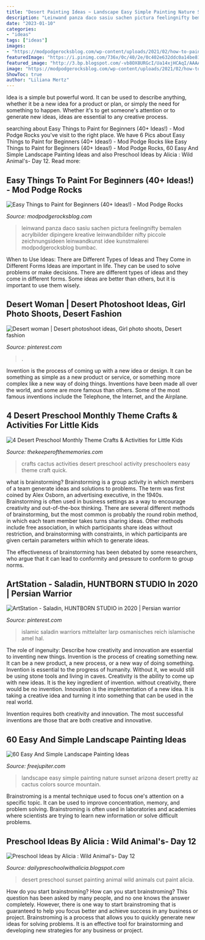 ```yaml
---
title: "Desert Painting Ideas ~ Landscape Easy Simple Painting Nature Sunset Arizona Desert Pretty Az Cactus Colors Source Mountain"
description: "Leinwand panza daco sasiu sachen pictura feelingnifty bemalen acrylbilder dipingere kreative leinwandbilder nifty piccole zeichnungsideen leinwandkunst idee kunstmalerei modpodgerocksblog bumbac"
date: "2023-01-10"
categories:
- "ideas"
tags: ["ideas"]
images:
- "https://modpodgerocksblog.com/wp-content/uploads/2021/02/how-to-paint-clouds.jpg"
featuredImage: "https://i.pinimg.com/736x/0c/40/2e/0c402e632ddc0a14be8154a72646299a.jpg"
featured_image: "http://3.bp.blogspot.com/-vb8OX8URGcI/Ua14xjHCAqI/AAAAAAAABjs/xDOcsiGRJdg/w1200-h630-p-k-nu/IMG_6268.jpg"
image: "https://modpodgerocksblog.com/wp-content/uploads/2021/02/how-to-paint-clouds.jpg"
ShowToc: true
author: "Liliana Mertz"
---
```



Idea is a simple but powerful word. It can be used to describe anything, whether it be a new idea for a product or plan, or simply the need for something to happen. Whether it's to get someone's attention or to generate new ideas, ideas are essential to any creative process.

	

		
searching about Easy Things to Paint for Beginners (40+ Ideas!) - Mod Podge Rocks you've visit to the right place. We have 6 Pics about Easy Things to Paint for Beginners (40+ Ideas!) - Mod Podge Rocks like Easy Things to Paint for Beginners (40+ Ideas!) - Mod Podge Rocks, 60 Easy And Simple Landscape Painting Ideas and also Preschool Ideas by Alicia : Wild Animal&#039;s- Day 12. Read more:
		
    
## Easy Things To Paint For Beginners (40+ Ideas!) - Mod Podge Rocks

<img loading=lazy src="https://modpodgerocksblog.com/wp-content/uploads/2021/02/how-to-paint-clouds.jpg" onerror="this.onerror=null;this.src='https://tse1.mm.bing.net/th?id=OIP.Ysx1HmjwJ_o73SacCSrgXwHaJn&amp;pid=15.1';" alt="Easy Things to Paint for Beginners (40+ Ideas!) - Mod Podge Rocks">

_Source: modpodgerocksblog.com_

>leinwand panza daco sasiu sachen pictura feelingnifty bemalen acrylbilder dipingere kreative leinwandbilder nifty piccole zeichnungsideen leinwandkunst idee kunstmalerei modpodgerocksblog bumbac. 

	

When to Use Ideas: There are Different Types of Ideas and They Come in Different Forms
Ideas are important in life. They can be used to solve problems or make decisions. There are different types of ideas and they come in different forms. Some ideas are better than others, but it is important to use them wisely.

    
## Desert Woman | Desert Photoshoot Ideas, Girl Photo Shoots, Desert Fashion

<img loading=lazy src="https://i.pinimg.com/736x/0c/40/2e/0c402e632ddc0a14be8154a72646299a.jpg" onerror="this.onerror=null;this.src='https://tse4.mm.bing.net/th?id=OIP._3w9OQNYRAbpz_n6ErtxJQHaNK&amp;pid=15.1';" alt="Desert woman | Desert photoshoot ideas, Girl photo shoots, Desert fashion">

_Source: pinterest.com_

>. 

	

Invention is the process of coming up with a new idea or design. It can be something as simple as a new product or service, or something more complex like a new way of doing things. Inventions have been made all over the world, and some are more famous than others. Some of the most famous inventions include the Telephone, the Internet, and the Airplane.

    
## 4 Desert Preschool Monthly Theme Crafts &amp; Activities For Little Kids

<img loading=lazy src="https://www.thekeeperofthememories.com/wp-content/uploads/2019/03/Cactus-Crafts-for-Kids-6.jpg" onerror="this.onerror=null;this.src='https://tse1.mm.bing.net/th?id=OIP.VmfVE9bEgB6grciNlyFHaAHaE7&amp;pid=15.1';" alt="4 Desert Preschool Monthly Theme Crafts &amp; Activities for Little Kids">

_Source: thekeeperofthememories.com_

>crafts cactus activities desert preschool activity preschoolers easy theme craft quick. 

	

what is brainstorming?
Brainstorming is a group activity in which members of a team generate ideas and solutions to problems. The term was first coined by Alex Osborn, an advertising executive, in the 1940s. Brainstorming is often used in business settings as a way to encourage creativity and out-of-the-box thinking. 
There are several different methods of brainstorming, but the most common is probably the round robin method, in which each team member takes turns sharing ideas. Other methods include free association, in which participants share ideas without restriction, and brainstorming with constraints, in which participants are given certain parameters within which to generate ideas. 

The effectiveness of brainstorming has been debated by some researchers, who argue that it can lead to conformity and pressure to conform to group norms.

    
## ArtStation - Saladin, HUNTBORN STUDIO In 2020 | Persian Warrior

<img loading=lazy src="https://i.pinimg.com/originals/ed/eb/0a/edeb0a2bc1b81f90850f0a03b5b48e4d.png" onerror="this.onerror=null;this.src='https://tse2.mm.bing.net/th?id=OIP.rAL-CRapNbGwvJikVVCMuwHaM0&amp;pid=15.1';" alt="ArtStation - Saladin, HUNTBORN STUDIO in 2020 | Persian warrior">

_Source: pinterest.com_

>islamic saladin warriors mittelalter larp osmanisches reich islamische amel hal. 

	

The role of ingenuity: Describe how creativity and innovation are essential to inventing new things.
Invention is the process of creating something new. It can be a new product, a new process, or a new way of doing something. Invention is essential to the progress of humanity. Without it, we would still be using stone tools and living in caves.
Creativity is the ability to come up with new ideas. It is the key ingredient of invention. without creativity, there would be no invention. Innovation is the implementation of a new idea. It is taking a creative idea and turning it into something that can be used in the real world.

Invention requires both creativity and innovation. The most successful inventions are those that are both creative and innovative.

    
## 60 Easy And Simple Landscape Painting Ideas

<img loading=lazy src="http://www.freejupiter.com/wp-content/uploads/2017/02/Easy-And-Simple-Landscape-Painting-Ideas-3.jpg" onerror="this.onerror=null;this.src='https://tse1.mm.bing.net/th?id=OIP.P3gY4kFlthdTg5cw1UCcqwHaOp&amp;pid=15.1';" alt="60 Easy And Simple Landscape Painting Ideas">

_Source: freejupiter.com_

>landscape easy simple painting nature sunset arizona desert pretty az cactus colors source mountain. 

	

Brainstroming is a mental technique used to focus one's attention on a specific topic. It can be used to improve concentration, memory, and problem solving. Brainstroming is often used in laboratories and academies where scientists are trying to learn new information or solve difficult problems.

    
## Preschool Ideas By Alicia : Wild Animal&#039;s- Day 12

<img loading=lazy src="http://3.bp.blogspot.com/-vb8OX8URGcI/Ua14xjHCAqI/AAAAAAAABjs/xDOcsiGRJdg/w1200-h630-p-k-nu/IMG_6268.jpg" onerror="this.onerror=null;this.src='https://tse2.mm.bing.net/th?id=OIP.n1glCRV0aBlTmSB4CydDSQHaD4&amp;pid=15.1';" alt="Preschool Ideas by Alicia : Wild Animal&#039;s- Day 12">

_Source: dailypreschoolwithalicia.blogspot.com_

>desert preschool sunset painting animal wild animals cut paint alicia. 

	

How do you start brainstroming?
How can you start brainstroming? This question has been asked by many people, and no one knows the answer completely. However, there is one way to start brainstroming that is guaranteed to help you focus better and achieve success in any business or project. Brainstroming is a process that allows you to quickly generate new ideas for solving problems. It is an effective tool for brainstorming and developing new strategies for any business or project.

